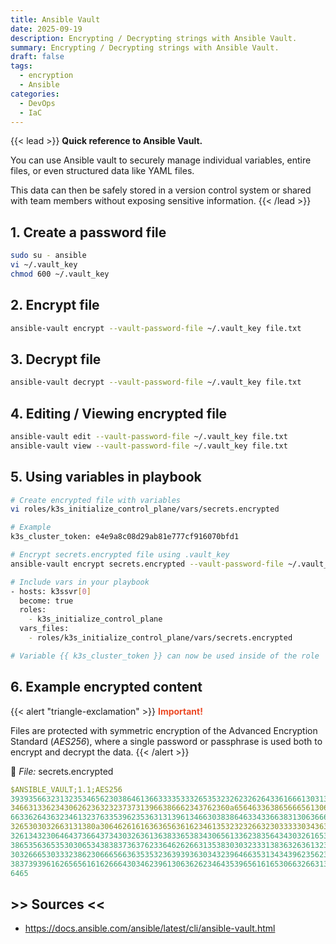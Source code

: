 ```yaml
---
title: Ansible Vault
date: 2025-09-19
description: Encrypting / Decrypting strings with Ansible Vault.
summary: Encrypting / Decrypting strings with Ansible Vault.
draft: false
tags:
  - encryption
  - Ansible
categories:
  - DevOps
  - IaC
---
```


{{< lead >}}
**Quick reference to Ansible Vault.**

You can use Ansible vault to securely manage individual variables, entire files, or even structured data like YAML files. 

This data can then be safely stored in a version control system or shared with team members without exposing sensitive information.
{{< /lead >}}
## 1. Create a password file

```bash
sudo su - ansible
vi ~/.vault_key
chmod 600 ~/.vault_key
```
## 2. Encrypt file

```bash
ansible-vault encrypt --vault-password-file ~/.vault_key file.txt
```
## 3. Decrypt file

```bash
ansible-vault decrypt --vault-password-file ~/.vault_key file.txt
```
## 4. Editing / Viewing encrypted file

```bash
ansible-vault edit --vault-password-file ~/.vault_key file.txt
ansible-vault view --vault-password-file ~/.vault_key file.txt
```
## 5. Using variables in playbook

```bash
# Create encrypted file with variables
vi roles/k3s_initialize_control_plane/vars/secrets.encrypted

# Example
k3s_cluster_token: e4e9a8c08d29ab81e777cf916070bfd1

# Encrypt secrets.encrypted file using .vault_key
ansible-vault encrypt secrets.encrypted --vault-password-file ~/.vault_key

# Include vars in your playbook
- hosts: k3ssvr[0]
  become: true
  roles:
    - k3s_initialize_control_plane
  vars_files:
    - roles/k3s_initialize_control_plane/vars/secrets.encrypted

# Variable {{ k3s_cluster_token }} can now be used inside of the role
```
## 6. Example encrypted content

{{< alert "triangle-exclamation" >}}
<font color=#EB4925><b>Important!</b></font>

Files are protected with symmetric encryption of the Advanced Encryption Standard (_AES256_), where a single password or passphrase is used both to encrypt and decrypt the data.
{{< /alert >}}

📄 _File:_ secrets.encrypted

```YAML
$ANSIBLE_VAULT;1.1;AES256
39393566323132353465623038646136633335333265353232623262643361666130313164656561
3466313362343062623632323737313966386662343762360a656463363865666561306138623634
66336264363234613237633539623536313139613466303838646334336638313063666630663034
3265303032663131380a306462616163636563616234613532323266323033333034363932356565
32613432306464373664373430326361363833653834306561336238356434303261653136646636
38653563653530306534383837363762336462626631353830303233313836326361323765326230
30326665303332386230666566363535323639393630343239646635313434396235623938313431
38373939616265656161626664303462396130636262346435396561616530663266313938633536
6465
```
## >> Sources <<

- https://docs.ansible.com/ansible/latest/cli/ansible-vault.html